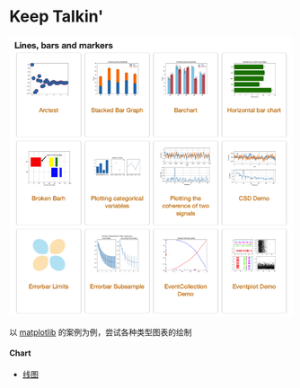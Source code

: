 # Keep Talkin'

![matplotlib](/assets/images/matplotlib.png)

以 [matplotlib][1] 的案例为例，尝试各种类型图表的绘制

#### Chart

+ [线图](/articles/chart/line.md)

[1]: https://matplotlib.org/gallery/index.html
